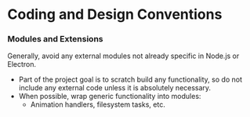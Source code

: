 # Coding and Design Conventions

### Modules and Extensions
Generally, avoid any external modules not already specific in Node.js or Electron.
* Part of the project goal is to scratch build any functionality, so do not include any external code unless it is absolutely necessary.
* When possible, wrap generic functionality into modules:
  * Animation handlers, filesystem tasks, etc.
